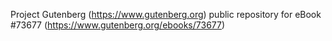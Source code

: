 Project Gutenberg (https://www.gutenberg.org) public repository for
eBook #73677 (https://www.gutenberg.org/ebooks/73677)
